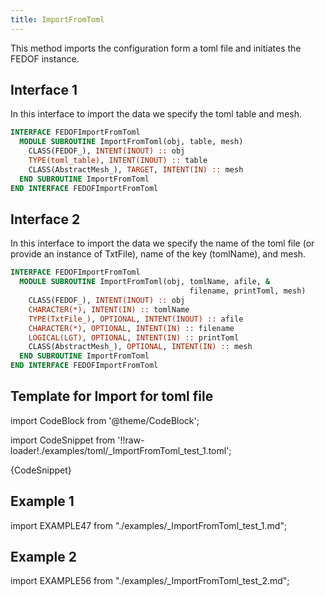 ```yaml
---
title: ImportFromToml
---
```


This method imports the configuration form a toml file and initiates the FEDOF instance.

## Interface 1

In this interface to import the data we specify the toml table and mesh.

```fortran
INTERFACE FEDOFImportFromToml
  MODULE SUBROUTINE ImportFromToml(obj, table, mesh)
    CLASS(FEDOF_), INTENT(INOUT) :: obj
    TYPE(toml_table), INTENT(INOUT) :: table
    CLASS(AbstractMesh_), TARGET, INTENT(IN) :: mesh
  END SUBROUTINE ImportFromToml
END INTERFACE FEDOFImportFromToml
```

## Interface 2

In this interface to import the data we specify the name of the toml file (or provide an instance of TxtFile), name of the key (tomlName), and mesh.

```fortran
INTERFACE FEDOFImportFromToml
  MODULE SUBROUTINE ImportFromToml(obj, tomlName, afile, &
                                        filename, printToml, mesh)
    CLASS(FEDOF_), INTENT(INOUT) :: obj
    CHARACTER(*), INTENT(IN) :: tomlName
    TYPE(TxtFile_), OPTIONAL, INTENT(INOUT) :: afile
    CHARACTER(*), OPTIONAL, INTENT(IN) :: filename
    LOGICAL(LGT), OPTIONAL, INTENT(IN) :: printToml
    CLASS(AbstractMesh_), OPTIONAL, INTENT(IN) :: mesh
  END SUBROUTINE ImportFromToml
END INTERFACE FEDOFImportFromToml
```

## Template for Import for toml file

import CodeBlock from '@theme/CodeBlock';

import CodeSnippet from '!!raw-loader!./examples/toml/_ImportFromToml_test_1.toml';

<CodeBlock language="toml">{CodeSnippet}</CodeBlock>

## Example 1

import EXAMPLE47 from "./examples/_ImportFromToml_test_1.md";

<EXAMPLE47 />

## Example 2

import EXAMPLE56 from "./examples/_ImportFromToml_test_2.md";

<EXAMPLE56 />
